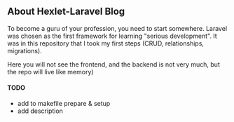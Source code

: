 ## About Hexlet-Laravel Blog

To become a guru of your profession, you need to start somewhere. Laravel was chosen as the first framework for learning "serious development". It was in this repository that I took my first steps (CRUD, relationships, migrations).

Here you will not see the frontend, and the backend is not very much, but the repo will live like memory)

#### TODO
* add to makefile prepare & setup
* add description